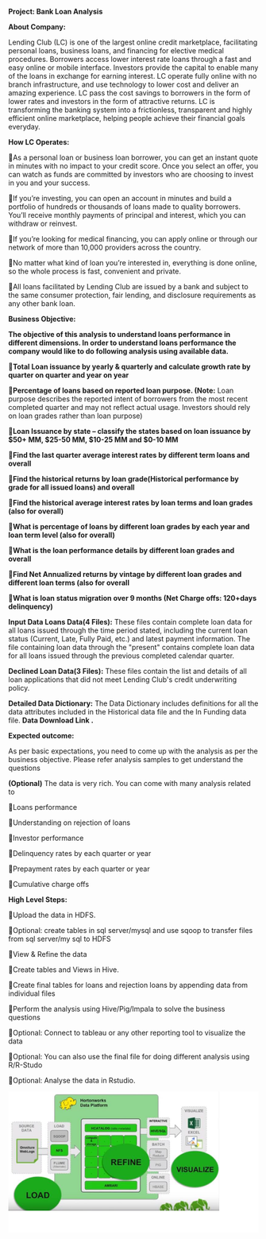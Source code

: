 **Project: Bank Loan Analysis**

**About Company:**

Lending Club (LC) is one of the largest online credit marketplace, facilitating
personal loans, business loans, and financing for elective medical procedures.
Borrowers access lower interest rate loans through a fast and easy online or
mobile interface. Investors provide the capital to enable many of the loans in
exchange for earning interest. LC operate fully online with no branch
infrastructure, and use technology to lower cost and deliver an amazing
experience. LC pass the cost savings to borrowers in the form of lower rates and
investors in the form of attractive returns. LC is transforming the banking
system into a frictionless, transparent and highly efficient online marketplace,
helping people achieve their financial goals everyday.

**How LC Operates:**

As a personal loan or business loan borrower, you can get an instant quote in
minutes with no impact to your credit score. Once you select an offer, you can
watch as funds are committed by investors who are choosing to invest in you and
your success.

If you’re investing, you can open an account in minutes and build a portfolio
of hundreds or thousands of loans made to quality borrowers. You’ll receive
monthly payments of principal and interest, which you can withdraw or reinvest.

If you’re looking for medical financing, you can apply online or through our
network of more than 10,000 providers across the country.

No matter what kind of loan you’re interested in, everything is done online, so
the whole process is fast, convenient and private.

All loans facilitated by Lending Club are issued by a bank and subject to the
same consumer protection, fair lending, and disclosure requirements as any other
bank loan.

**Business Objective:**

**The objective of this analysis to understand loans performance in different
dimensions. In order to understand loans performance the company would like to
do following analysis using available data.**

**Total Loan issuance by yearly & quarterly and calculate growth rate by
quarter on quarter and year on year**

**Percentage of loans based on reported loan purpose. (Note:** Loan purpose
describes the reported intent of borrowers from the most recent completed
quarter and may not reflect actual usage. Investors should rely on loan grades
rather than loan purpose)

**Loan Issuance by state – classify the states based on loan issuance by \$50+
MM, \$25-50 MM, \$10-25 MM and \$0-10 MM**

**Find the last quarter average interest rates by different term loans and
overall**

**Find the historical returns by loan grade(Historical performance by grade for
all issued loans) and overall**

**Find the historical average interest rates by loan terms and loan grades
(also for overall)**

**What is percentage of loans by different loan grades by each year and loan
term level (also for overall)**

**What is the loan performance details by different loan grades and overall**

**Find Net Annualized returns by vintage by different loan grades and different
loan terms (also for overall**

**What is loan status migration over 9 months (Net Charge offs: 120+days
delinquency)**

**Input Data Loans Data(4 Files):** These files contain complete loan data for
all loans issued through the time period stated, including the current loan
status (Current, Late, Fully Paid, etc.) and latest payment information. The
file containing loan data through the "present" contains complete loan data for
all loans issued through the previous completed calendar quarter.

**Declined Loan Data(3 Files):** These files contain the list and details of all
loan applications that did not meet Lending Club's credit underwriting policy.

**Detailed Data Dictionary:** The Data Dictionary includes definitions for all
the data attributes included in the Historical data file and the In Funding data
file. **Data Download Link .**

**Expected outcome:**

As per basic expectations, you need to come up with the analysis as per the
business objective. Please refer analysis samples to get understand the
questions

**(Optional)** The data is very rich. You can come with many analysis related to

Loans performance

Understanding on rejection of loans

Investor performance

Delinquency rates by each quarter or year

Prepayment rates by each quarter or year

Cumulative charge offs

**High Level Steps:**

Upload the data in HDFS.

Optional: create tables in sql server/mysql and use sqoop to transfer files
from sql server/my sql to HDFS

View & Refine the data

Create tables and Views in Hive.

Create final tables for loans and rejection loans by appending data from
individual files

Perform the analysis using Hive/Pig/Impala to solve the business questions

Optional: Connect to tableau or any other reporting tool to visualize the data

Optional: You can also use the final file for doing different analysis using
R/R-Studo

Optional: Analyse the data in Rstudio.

![ScreenShot](https://github.com/rohan22sri/Hadoop/blob/master/Lending%20Club%20Loan%20Analysis/media/architecture.png)
